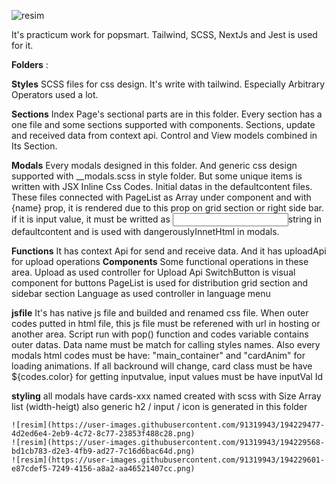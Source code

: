 
![resim](https://user-images.githubusercontent.com/91319943/194228682-4e4f6bf6-f55d-4509-a688-d8e12f9394ce.png)
	
It's practicum work for popsmart.
Tailwind, SCSS, NextJs and Jest is used for it.
	
**Folders** :	

**Styles**	SCSS files for css design. It's write with tailwind. Especially Arbitrary Operators used a lot.

**Sections**	Index Page's sectional parts are in this folder. Every section has a one file and some sections
	supported with components. Sections, update and received data from context api. Control and View models combined in Its Section.
  
**Modals**	Every modals designed in this folder. And generic css design supported with __modals.scss in style folder.
	But some unique items is written with JSX Inline Css Codes.
	Initial datas in the defaultcontent files. These files connected with PageList 
	as Array under component and with {name} prop, it is rendered due to this prop on grid section or right side bar.
	if it is input value, it must be writted as <input>string</input> in defaultcontent and is used with dangerouslyInnetHtml in modals. 
  
**Functions**	It has context Api for send and receive data. And it has uploadApi for upload operations
**Components**	Some functional operations in these area.
	Upload as used controller for Upload Api
	SwitchButton is visual component for buttons
	PageList is used for distribution grid section and sidebar section
	Language as used controller in language menu
  
**jsfile**	It's has native js file and builded and renamed css file. When outer codes putted in html file, this js file must be
	referened with url in hosting or another area.
	Script run with pop() function and codes variable contains outer datas.
	Data name must be match for calling styles names. 
	Also every modals html codes must be have: 
	"main_container"  and "cardAnim"  for loading animations.
	If all backround will change, card class must be have ${codes.color}
	for getting inputvalue, input values must be have inputVal Id
  
**styling**	all modals have cards-xxx named created with scss with Size Array list (width-heigt)
	also generic h2 / input / icon is generated in this folder
	
	
	![resim](https://user-images.githubusercontent.com/91319943/194229477-4d2ed6e4-2eb9-4c72-8c77-23853f488c28.png)
	![resim](https://user-images.githubusercontent.com/91319943/194229568-bd1cb783-d2e3-4fb9-ad27-7c16d6bac64d.png)
	![resim](https://user-images.githubusercontent.com/91319943/194229601-e87cdef5-7249-4156-a8a2-aa46521407cc.png)



